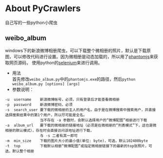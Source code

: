# About PyCrawlers

自己写的一些python小爬虫

## weibo_album

windows下的新浪微博相册爬虫，可以下载整个微相册的照片，默认是下载原图，可以修改代码进行设置。因为微相册是动态加载的，所以用了[phantomjs](http://phantomjs.org/)来获取网页源码，
使用python的[selenium](https://pypi.python.org/pypi/selenium)来进行调用。  
*   用法  
首先修改`weibo_album.py`中的`phantomjs.exe`的路径，然后`python weibo_album.py [options] [args]`  
*   参数说明：   
```
-u  username    新浪微博帐号，必须，只有登录后才能查看微相册
-p  password    新浪微博密码，必须
-s  search_user 要下载的微相册的主人的用户名，由于是在微博搜索中搜索用户，并直接选择搜索结果中的第1个用户，所以尽可能是全名。   
                当不存在 -a 参数时，会默认选择用户的“微博配图”相册进行下载
-a  album_url   要下载的微相册的链接地址（必须是在微相册的“列表模式”下，这也是微相册的默认模式），存在时会直接访问该地址进行下载，
                与 -s 二者有其一即可   
-m  min_size    下载的图片大小的最小值(单位: byte)，可选，默认102400byte
-t  top         下载默认相册“微博配图”或指定微相册链接下的最新的top张照片，可选，默认整个相册
```
 

